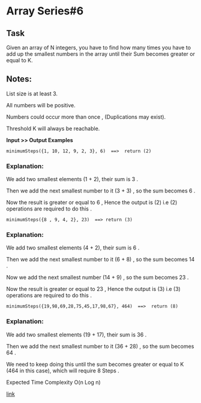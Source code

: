 # Array Series#6

## Task
Given an array of N integers, you have to find how many times you have to add up the smallest numbers in the array until their Sum becomes greater or equal to K.

## Notes:
List size is at least 3.

All numbers will be positive.

Numbers could occur more than once , (Duplications may exist).

Threshold K will always be reachable.

<strong>Input >> Output Examples</strong>

```
minimumSteps({1, 10, 12, 9, 2, 3}, 6)  ==>  return (2)
```
### Explanation:
We add two smallest elements (1 + 2), their sum is 3 .

Then we add the next smallest number to it (3 + 3) , so the sum becomes 6 .

Now the result is greater or equal to 6 , Hence the output is (2) i.e (2) operations are required to do this .
```
minimumSteps({8 , 9, 4, 2}, 23)  ==> return (3)
```
### Explanation:
We add two smallest elements (4 + 2), their sum is 6 .

Then we add the next smallest number to it (6 + 8) , so the sum becomes 14 .

Now we add the next smallest number (14 + 9) , so the sum becomes 23 .

Now the result is greater or equal to 23 , Hence the output is (3) i.e (3) operations are required to do this .
```
minimumSteps({19,98,69,28,75,45,17,98,67}, 464)  ==>  return (8)
```
### Explanation:
We add two smallest elements (19 + 17), their sum is 36 .

Then we add the next smallest number to it (36 + 28) , so the sum becomes 64 .

We need to keep doing this until the sum becomes greater or equal to K (464 in this case), which will require 8 Steps .

Expected Time Complexity O(n Log n)

[link](https://www.codewars.com/kata/5a91a7c5fd8c061367000002)